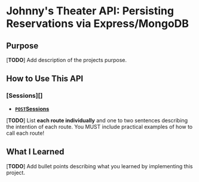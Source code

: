 # Johnny's Theater API: Persisting Reservations via Express/MongoDB

## Purpose

[**TODO**] Add description of the projects purpose.

## How to Use This API

### [Sessions][]
- **[<code>POST</code>Sessions](API%20Documentation/sessions/sessions.md)**

[**TODO**] List **each route individually** and one to two sentences describing the intention of each route. You MUST include practical examples of how to call each route!

## What I Learned

[**TODO**] Add bullet points describing what you learned by implementing this project.


